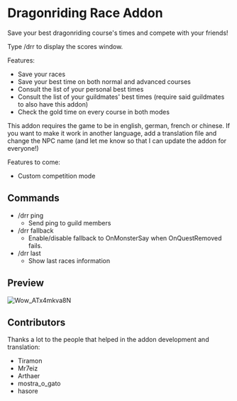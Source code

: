 # Dragonriding Race Addon

Save your best dragonriding course's times and compete with your friends!

Type /drr to display the scores window.

Features:

- Save your races
- Save your best time on both normal and advanced courses
- Consult the list of your personal best times
- Consult the list of your guildmates' best times (require said guildmates to also have this addon)
- Check the gold time on every course in both modes

This addon requires the game to be in english, german, french or chinese. If you want to make it work in another language, add a translation file and change the NPC name (and let me know so that I can update the addon for everyone!)

Features to come:

- Custom competition mode

## Commands
- /drr ping
  - Send ping to guild members
- /drr fallback
  - Enable/disable fallback to OnMonsterSay when OnQuestRemoved fails.
- /drr last
  - Show last races information

## Preview
![Wow_ATx4mkva8N](https://user-images.githubusercontent.com/1711517/214788028-70a9150a-90f4-4bf5-96b6-cd9af943c1b4.png)

## Contributors

Thanks a lot to the people that helped in the addon development and translation:

- Tiramon
- Mr7eiz
- Arthaer
- mostra_o_gato
- hasore
